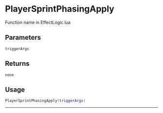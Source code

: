 # PlayerSprintPhasingApply
Function name in EffectLogic.lua
## Parameters
`triggerArgs`
## Returns
`none`
## Usage
```lua
PlayerSprintPhasingApply(triggerArgs)
```
---
